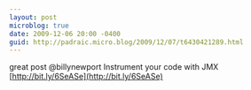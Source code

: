 ```yaml
---
layout: post
microblog: true
date: 2009-12-06 20:00 -0400
guid: http://padraic.micro.blog/2009/12/07/t6430421289.html
---
```

great post @billynewport Instrument your code with JMX [http://bit.ly/6SeASe](http://bit.ly/6SeASe)
